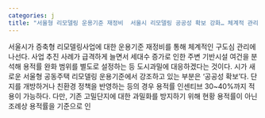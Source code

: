 ```yaml
---
categories: j
title: "서울형 리모델링 운용기준 재정비  서울시 리모델링 공공성 확보 강화… 체계적 관리 나선다"
---
```

서울시가 증축형 리모델링사업에 대한 운용기준 재정비를 통해 체계적인 구도심 관리에 나선다. 사업 추진 사례가 급격하게 늘면서 세대수 증가로 인한 주변 기반시설 여건을 분석해 용적률 완화 범위를 별도로 설정하는 등 도시과밀에 대응하겠다는 것이다. 시가 새로운 서울형 공동주택 리모델링 운용기준에서 강조하고 있는 부분은 ‘공공성 확보’다. 단지를 개방하거나 친환경 정책을 반영하는 등의 경우 용적률 인센티브 30~40%까지 적용이 가능하다. 다만, 기존 고밀단지에 대한 과밀화를 방지하기 위해 현황 용적률이 아닌 조례상 용적률을 기준으로 인